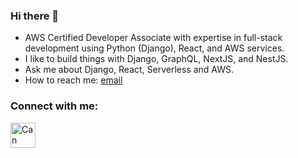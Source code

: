### Hi there 👋

<!--
**canburaks/canburaks** is a ✨ _special_ ✨ repository because its `README.md` (this file) appears on your GitHub profile.

Here are some ideas to get you started:
-->

- AWS Certified Developer Associate with expertise in full-stack development using Python (Django), React, and AWS services.
- I like to build things with Django, GraphQL, NextJS, and NestJS.
- Ask me about Django, React, Serverless and AWS.
- How to reach me: [email](mailto:cbsofyalioglu@gmail.com)


<h3 align="left">Connect with me:</h3>
<p align="left">
<a href="https://www.linkedin.com/in/cbsofyalioglu/" target="blank"><img align="center" src="https://static.cbsofyalioglu.com/public/image/icons/linkedin.png" alt="Can Burak Sofyalıoğlu's Linkedin" height="40" width="40" /></a>
</p>


